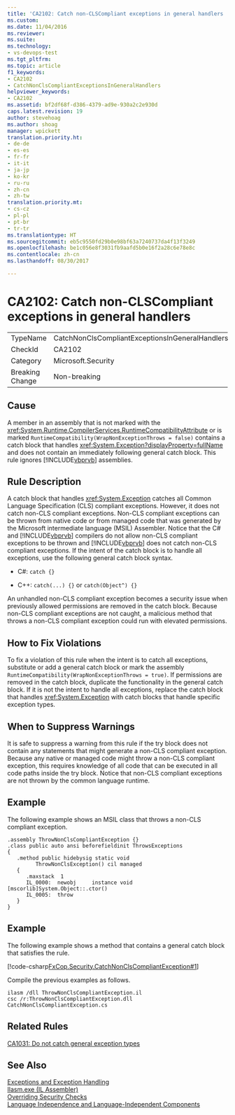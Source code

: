 ```yaml
---
title: 'CA2102: Catch non-CLSCompliant exceptions in general handlers | Microsoft Docs'
ms.custom: 
ms.date: 11/04/2016
ms.reviewer: 
ms.suite: 
ms.technology:
- vs-devops-test
ms.tgt_pltfrm: 
ms.topic: article
f1_keywords:
- CA2102
- CatchNonClsCompliantExceptionsInGeneralHandlers
helpviewer_keywords:
- CA2102
ms.assetid: bf2df68f-d386-4379-ad9e-930a2c2e930d
caps.latest.revision: 19
author: stevehoag
ms.author: shoag
manager: wpickett
translation.priority.ht:
- de-de
- es-es
- fr-fr
- it-it
- ja-jp
- ko-kr
- ru-ru
- zh-cn
- zh-tw
translation.priority.mt:
- cs-cz
- pl-pl
- pt-br
- tr-tr
ms.translationtype: HT
ms.sourcegitcommit: eb5c9550fd29b0e98bf63a7240737da4f13f3249
ms.openlocfilehash: be1c056e8f3031fb9aafd5b0e16f2a28c6e78e8c
ms.contentlocale: zh-cn
ms.lasthandoff: 08/30/2017

---
```

# <a name="ca2102-catch-non-clscompliant-exceptions-in-general-handlers"></a>CA2102: Catch non-CLSCompliant exceptions in general handlers
|||  
|-|-|  
|TypeName|CatchNonClsCompliantExceptionsInGeneralHandlers|  
|CheckId|CA2102|  
|Category|Microsoft.Security|  
|Breaking Change|Non-breaking|  
  
## <a name="cause"></a>Cause  
 A member in an assembly that is not marked with the <xref:System.Runtime.CompilerServices.RuntimeCompatibilityAttribute> or is marked `RuntimeCompatibility(WrapNonExceptionThrows = false)` contains a catch block that handles <xref:System.Exception?displayProperty=fullName> and does not contain an immediately following general catch block. This rule ignores [!INCLUDE[vbprvb](../code-quality/includes/vbprvb_md.md)] assemblies.  
  
## <a name="rule-description"></a>Rule Description  
 A catch block that handles <xref:System.Exception> catches all Common Language Specification (CLS) compliant exceptions. However, it does not catch non-CLS compliant exceptions. Non-CLS compliant exceptions can be thrown from native code or from managed code that was generated by the Microsoft intermediate language (MSIL) Assembler. Notice that the C# and [!INCLUDE[vbprvb](../code-quality/includes/vbprvb_md.md)] compilers do not allow non-CLS compliant exceptions to be thrown and [!INCLUDE[vbprvb](../code-quality/includes/vbprvb_md.md)] does not catch non-CLS compliant exceptions. If the intent of the catch block is to handle all exceptions, use the following general catch block syntax.  
  
-   C#: `catch {}`  
  
-   C++: `catch(...) {}` or `catch(Object^) {}`  
  
 An unhandled non-CLS compliant exception becomes a security issue when previously allowed permissions are removed in the catch block. Because non-CLS compliant exceptions are not caught, a malicious method that throws a non-CLS compliant exception could run with elevated permissions.  
  
## <a name="how-to-fix-violations"></a>How to Fix Violations  
 To fix a violation of this rule when the intent is to catch all exceptions, substitute or add a general catch block or mark the assembly `RuntimeCompatibility(WrapNonExceptionThrows = true)`. If permissions are removed in the catch block, duplicate the functionality in the general catch block. If it is not the intent to handle all exceptions, replace the catch block that handles <xref:System.Exception> with catch blocks that handle specific exception types.  
  
## <a name="when-to-suppress-warnings"></a>When to Suppress Warnings  
 It is safe to suppress a warning from this rule if the try block does not contain any statements that might generate a non-CLS compliant exception. Because any native or managed code might throw a non-CLS compliant exception, this requires knowledge of all code that can be executed in all code paths inside the try block. Notice that non-CLS compliant exceptions are not thrown by the common language runtime.  
  
## <a name="example"></a>Example  
 The following example shows an MSIL class that throws a non-CLS compliant exception.  
  
```  
.assembly ThrowNonClsCompliantException {}  
.class public auto ansi beforefieldinit ThrowsExceptions  
{  
   .method public hidebysig static void  
         ThrowNonClsException() cil managed  
   {  
      .maxstack  1  
      IL_0000:  newobj     instance void [mscorlib]System.Object::.ctor()  
      IL_0005:  throw  
   }  
}  
```  
  
## <a name="example"></a>Example  
 The following example shows a method that contains a general catch block that satisfies the rule.  
  
 [!code-csharp[FxCop.Security.CatchNonClsCompliantException#1](../code-quality/codesnippet/CSharp/ca2102-catch-non-clscompliant-exceptions-in-general-handlers_1.cs)]  
  
 Compile the previous examples as follows.  
  
```  
ilasm /dll ThrowNonClsCompliantException.il  
csc /r:ThrowNonClsCompliantException.dll CatchNonClsCompliantException.cs  
```  
  
## <a name="related-rules"></a>Related Rules  
 [CA1031: Do not catch general exception types](../code-quality/ca1031-do-not-catch-general-exception-types.md)  
  
## <a name="see-also"></a>See Also  
 [Exceptions and Exception Handling](/dotnet/csharp/programming-guide/exceptions/exceptions-and-exception-handling)   
 [Ilasm.exe (IL Assembler)](/dotnet/framework/tools/ilasm-exe-il-assembler)   
 [Overriding Security Checks](http://msdn.microsoft.com/en-us/4acdeff5-fc05-41bf-8505-7387cdbfca28)   
 [Language Independence and Language-Independent Components](http://msdn.microsoft.com/Library/4f0b77d0-4844-464f-af73-6e06bedeafc6)
